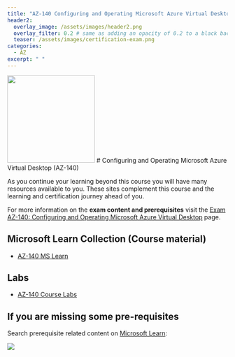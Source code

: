 ```yaml
---
title: "AZ-140 Configuring and Operating Microsoft Azure Virtual Desktop"
header2:
  overlay_image: /assets/images/header2.png
  overlay_filter: 0.2 # same as adding an opacity of 0.2 to a black background
  teaser: /assets/images/certification-exam.png
categories:
  - AZ
excerpt: " "
---
```


<img src="../../assets/images/certification-exam.png" width="200" height="200">
# Configuring and Operating Microsoft Azure Virtual Desktop (AZ-140) 

As you continue your learning beyond this course you will have many resources available to you. These sites complement this course and the learning and certification journey ahead of you.

For more information on the **exam content and prerequisites** visit the [Exam AZ-140: Configuring and Operating Microsoft Azure Virtual Desktop](https://learn.microsoft.com/en-us/certifications/exams/az-140) page.

## Microsoft Learn Collection (Course material)
- [AZ-140 MS Learn](https://aka.ms/courseAZ-140)

## Labs
- [AZ-140 Course Labs](https://aka.ms/az140labs)

## If you are missing some pre-requisites
Search prerequisite related content on [Microsoft Learn](https://learn.microsoft.com/en-us/training/browse/):

<img src="../../assets/images/learn-search.png">